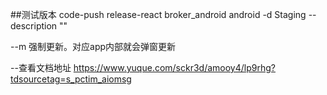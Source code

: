 ##测试版本
code-push release-react broker_android android -d Staging --description ""

--m 强制更新。对应app内部就会弹窗更新

--查看文档地址
https://www.yuque.com/sckr3d/amooy4/lp9rhg?tdsourcetag=s_pctim_aiomsg
